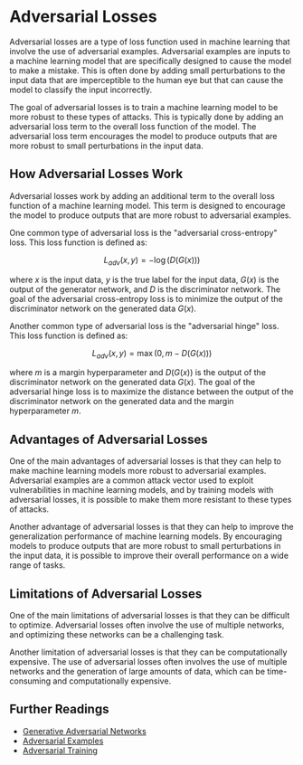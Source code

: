 # Adversarial Losses

Adversarial losses are a type of loss function used in machine learning that involve the use of adversarial examples. Adversarial examples are inputs to a machine learning model that are specifically designed to cause the model to make a mistake. This is often done by adding small perturbations to the input data that are imperceptible to the human eye but that can cause the model to classify the input incorrectly.

The goal of adversarial losses is to train a machine learning model to be more robust to these types of attacks. This is typically done by adding an adversarial loss term to the overall loss function of the model. The adversarial loss term encourages the model to produce outputs that are more robust to small perturbations in the input data.

## How Adversarial Losses Work

Adversarial losses work by adding an additional term to the overall loss function of a machine learning model. This term is designed to encourage the model to produce outputs that are more robust to adversarial examples.

One common type of adversarial loss is the "adversarial cross-entropy" loss. This loss function is defined as:

$$
L_{adv}(x,y) = - \log(D(G(x))) 
$$

where $x$ is the input data, $y$ is the true label for the input data, $G(x)$ is the output of the generator network, and $D$ is the discriminator network. The goal of the adversarial cross-entropy loss is to minimize the output of the discriminator network on the generated data $G(x)$.

Another common type of adversarial loss is the "adversarial hinge" loss. This loss function is defined as:

$$
L_{adv}(x,y) = \max(0, m - D(G(x))) 
$$

where $m$ is a margin hyperparameter and $D(G(x))$ is the output of the discriminator network on the generated data $G(x)$. The goal of the adversarial hinge loss is to maximize the distance between the output of the discriminator network on the generated data and the margin hyperparameter $m$.

## Advantages of Adversarial Losses

One of the main advantages of adversarial losses is that they can help to make machine learning models more robust to adversarial examples. Adversarial examples are a common attack vector used to exploit vulnerabilities in machine learning models, and by training models with adversarial losses, it is possible to make them more resistant to these types of attacks.

Another advantage of adversarial losses is that they can help to improve the generalization performance of machine learning models. By encouraging models to produce outputs that are more robust to small perturbations in the input data, it is possible to improve their overall performance on a wide range of tasks.

## Limitations of Adversarial Losses

One of the main limitations of adversarial losses is that they can be difficult to optimize. Adversarial losses often involve the use of multiple networks, and optimizing these networks can be a challenging task.

Another limitation of adversarial losses is that they can be computationally expensive. The use of adversarial losses often involves the use of multiple networks and the generation of large amounts of data, which can be time-consuming and computationally expensive.

## Further Readings

- [Generative Adversarial Networks](generative_adversarial_networks)
- [Adversarial Examples](adversarial_examples)
- [Adversarial Training](adversarial_training)
